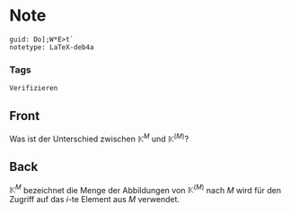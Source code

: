 # Note
```
guid: Do];W*E>t`
notetype: LaTeX-deb4a
```

### Tags
```
Verifizieren
```

## Front
Was ist der Unterschied zwischen $\mathbb{K}^{M}$ und $\mathbb{K}^{(M)}$?

## Back
$\mathbb{K}^{M}$ bezeichnet die Menge der Abbildungen von  $\mathbb{K}^{(M)}$ nach $M$ wird für den Zugriff auf das $i$-te Element aus $M$ verwendet.
